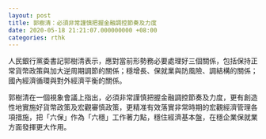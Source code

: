 ```yaml
---
layout: post
title: 郭樹清：必須非常謹慎把握金融調控節奏及力度
date: 2020-05-18 21:21:07.000000000 +08:00
categories: rthk
---
```


人民銀行黨委書記郭樹清表示，應對當前形勢務必要處理好三個關係，包括保持正常貨幣政策與加大逆周期調節的關係；穩增長、保就業與防風險、調結構的關係；國內經濟循環與對外經濟平衡的關係。

郭樹清在一個視象會議上指出，必須非常謹慎把握金融調控節奏及力度，更有創造性地實施好貨幣政策及宏觀審慎政策，更精准有效落實非常時期的宏觀經濟管理各項措施，把「六保」作為「六穩」工作著力點，穩住經濟基本盤，在穩企業保就業方面發揮更大作用。
